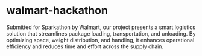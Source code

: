 # walmart-hackathon
Submitted for Sparkathon by Walmart, our project presents a smart logistics solution that streamlines package loading, transportation, and unloading. By optimizing space, weight distribution, and handling, it enhances operational efficiency and reduces time and effort across the supply chain.
